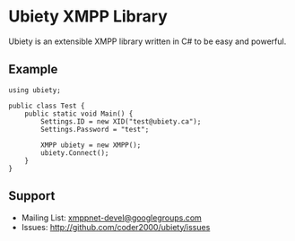 Ubiety XMPP Library
===================

Ubiety is an extensible XMPP library written in C# to be easy and powerful.

Example
-------

```
using ubiety;

public class Test {
    public static void Main() {
        Settings.ID = new XID("test@ubiety.ca");
        Settings.Password = "test";

        XMPP ubiety = new XMPP();
        ubiety.Connect();
    }
}
```

Support
-------

* Mailing List: <xmppnet-devel@googlegroups.com>
* Issues: <http://github.com/coder2000/ubiety/issues>